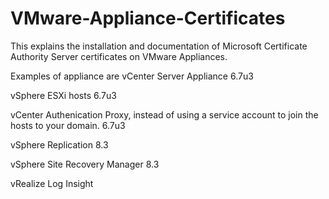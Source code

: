 # VMware-Appliance-Certificates

This explains the installation and documentation of Microsoft Certificate Authority Server certificates on VMware Appliances.

Examples of appliance are
vCenter Server Appliance 6.7u3

vSphere ESXi hosts 6.7u3

vCenter Authenication Proxy, instead of using a service account to join the hosts to your domain. 6.7u3

vSphere Replication 8.3

vSphere Site Recovery Manager 8.3

vRealize Log Insight
